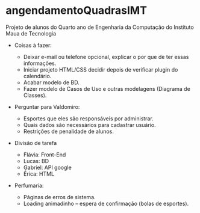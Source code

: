 # angendamentoQuadrasIMT
Projeto de alunos do Quarto ano de Engenharia da Computação do Instituto Maua de Tecnologia

- Coisas à fazer:
  - Deixar e-mail ou telefone opcional, explicar o por que de ter essas informações.
  - Iniciar projeto HTML/CSS decidir depois de verificar plugin do calendário.
  - Acabar modelo de BD.
  - Fazer modelo de Casos de Uso e outras modelagens (Diagrama de Classes).

- Perguntar para Valdomiro:
  - Esportes que eles são responsáveis por administrar.
  - Quais dados são necessários para cadastrar usuário.
  - Restrições de penalidade de alunos.

- Divisão de tarefa
  - Flávia: Front-End
  - Lucas: BD
  - Gabriel: API google
  - Érica: HTML
  
- Perfumaria:
  - Páginas de erros de sistema.
  - Loading animadinho – espera de confirmação (bolas de esportes). 
